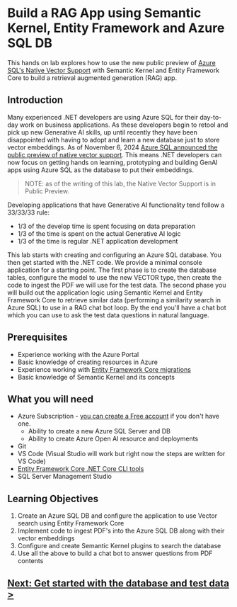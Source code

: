 # Build a RAG App using Semantic Kernel, Entity Framework and Azure SQL DB

This hands on lab explores how to use the new public preview of [Azure SQL's Native Vector Support](https://devblogs.microsoft.com/azure-sql/exciting-announcement-public-preview-of-native-vector-support-in-azure-sql-database/) with Semantic Kernel and Entity Framework Core to build a retrieval augmented generation (RAG) app. 

## Introduction

Many experienced .NET developers are using Azure SQL for their day-to-day work on business applications. As these developers begin to retool and pick up new Generative AI skills, up until recently they have been disappointed with having to adopt and learn a new database just to store vector embeddings. As of November 6, 2024 [Azure SQL announced the public preview of native vector support](https://devblogs.microsoft.com/azure-sql/exciting-announcement-public-preview-of-native-vector-support-in-azure-sql-database/). This means .NET developers can now focus on getting hands on learning, prototyping and building GenAI apps using Azure SQL as the database to put their embeddings.

> NOTE: as of the writing of this lab, the Native Vector Support is in Public Preview.

Developing applications that have Generative AI functionality tend follow a 33/33/33 rule:

* 1/3 of the develop time is spent focusing on data preparation 
* 1/3 of the time is spent on the actual Generative AI logic
* 1/3 of the time is regular .NET application development

This lab starts with creating and configuring an Azure SQL database. You then get started with the .NET code. We provide a minimal console application for a starting point. The first phase is to create the database tables, configure the model to use the new VECTOR type, then create the code to ingest the PDF we will use for the test data. The second phase you will build out the application logic using Semantic Kernel and Entity Framework Core to retrieve similar data (performing a similarity search in Azure SQL) to use in a RAG chat bot loop. By the end you'll have a chat bot which you can use to ask the test data questions in natural language.

## Prerequisites

* Experience working with the Azure Portal
* Basic knowledge of creating resources in Azure
* Experience working with [Entity Framework Core migrations](https://learn.microsoft.com/en-us/ef/core/managing-schemas/migrations/?tabs=dotnet-core-cli)
* Basic knowledge of Semantic Kernel and its concepts

## What you will need

* Azure Subscription - [you can create a Free account](https://azure.microsoft.com/en-us/pricing/purchase-options/azure-account?icid=azurefreeaccount&azure-portal=true) if you don't have one.
    * Ability to create a new Azure SQL Server and DB
    * Ability to create Azure Open AI resource and deployments
* Git
* VS Code (Visual Studio will work but right now the steps are written for VS Code)
* [Entity Framework Core .NET Core CLI tools](https://learn.microsoft.com/en-us/ef/core/cli/dotnet#installing-the-tools)
* SQL Server Management Studio

## Learning Objectives

1. Create an Azure SQL DB and configure the application to use Vector search using Entity Framework Core
2. Implement code to ingest PDF's into the Azure SQL DB along with their vector embeddings
3. Configure and create Semantic Kernel plugins to search the database
4. Use all the above to build a chat bot to answer questions from PDF contents

## [Next: Get started with the database and test data >](part1-1.md)